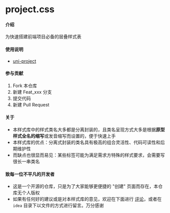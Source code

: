 # project.css



#### 介绍

为快速搭建前端项目必备的层叠样式表



#### 使用说明

- [uni-project](uni-project/uni-project.md)



#### 参与贡献

1.  Fork 本仓库
2.  新建 Feat_xxx 分支
3.  提交代码
4.  新建 Pull Request



#### 关于

- 本样式库中的样式类名大多都是分离封装的，且类名呈现方式大多是根据**原型样式全名的缩写**或发音缩写而设置的，便于快速上手
- 本样式库的优点：分离式封装的类名具有极高的组合灵活性、代码可读性和后期维护性
- 而缺点也很显而易见：某些标签可能为满足需求方特殊的样式要求，会需要写很长一串类名



#### 致每一位不平凡的开发者

- 这是一个开源的仓库，只是为了大家能够更便捷的 "创建" 页面而存在，本仓库无个人版权
- 如果有任何好的建议或是对本样式库的意见，欢迎在下面进行 [评论](https://gitee.com/elong_steven/project.css#tree_comm_title)，或者在 `idea` 目录下以文件的方式进行留言。万分感谢
